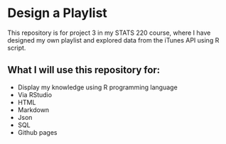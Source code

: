 # Design a Playlist

This repository is for project 3 in my STATS 220 course, where I have designed my own playlist and explored data from the iTunes API using R script.

## What I will use this repository for:
* Display my knowledge using R programming language
* Via RStudio
* HTML
* Markdown
* Json
* SQL
* Github pages
